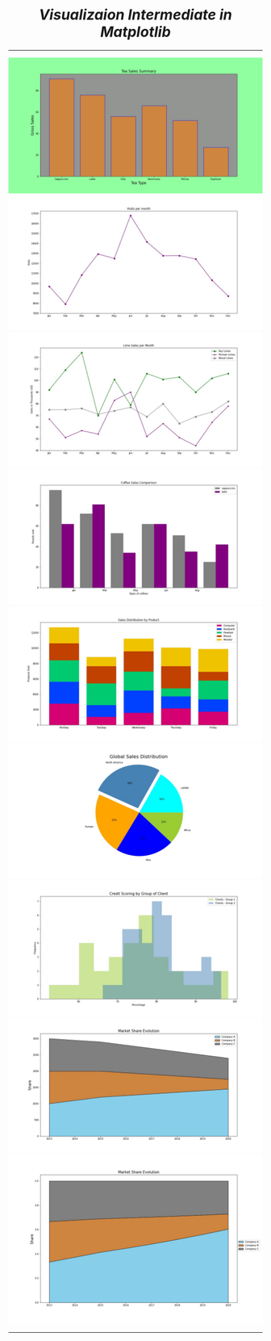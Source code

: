<i><h1 align='center'>Visualizaion Intermediate in Matplotlib</h1></i>
<hr>

<img src='Visualizations Intermediate Plots/plot_one.jpg'><img src='Visualizations Intermediate Plots/plot_two.jpg'><img src='Visualizations Intermediate Plots/plot_three.jpg'>
<img src='Visualizations Intermediate Plots/plot_four.jpg'><img src='Visualizations Intermediate Plots/plot_five.jpg'><img src='Visualizations Intermediate Plots/plot_six.jpg'>
<img src='Visualizations Intermediate Plots/plot_seven.jpg'><img src='Visualizations Intermediate Plots/plot_eight.jpg'><img src='Visualizations Intermediate Plots/plot_nine.jpg'>

<hr>
